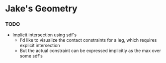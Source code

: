 # Jake's Geometry


### TODO

* Implicit intersection using sdf's
    * I'd like to visualize the contact constraints for a leg, which requires explicit intersection
    * But the actual constraint can be expressed implicitly as the max over some sdf's